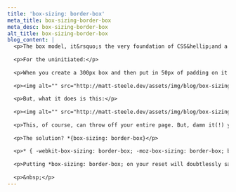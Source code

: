 ```yaml
---
title: 'box-sizing: border-box'
meta_title: box-sizing-border-box
meta_desc: box-sizing-border-box
alt_title: box-sizing-border-box
blog_content: |
  <p>The box model, it&rsquo;s the very foundation of CSS&hellip;and a bit weird when it comes to how it treats width. It&rsquo;s not very confusing, except if you start to wonder why it was made to act the way it does.</p>
  
  <p>For the uninitiated:</p>
  
  <p>When you create a 300px box and then put in 50px of padding on it and a 1px border, you would think it would do this:</p>
  
  <p><img alt="" src="http://matt-steele.dev/assets/img/blog/box-sizing-1.png" style="height:434px; width:605px" /></p>
  
  <p>But, what it does is this:</p>
  
  <p><img alt="" src="http://matt-steele.dev/assets/img/blog/box-sizing-2.png" style="height:502px; width:622px" /></p>
  
  <p>This, of course, can throw off your entire page. But, damn it(!) you say,&nbsp; if I want a 300px box, then I mean I want a 300px box, right? RIGHT! It makes sense that the padding and the border width should go inside of this set width, not on the outside. Luckily, you&#39;re not the only one thinking this. Paul Irish just posted about this and agrees with you. Chris Coyier has a nice write-up about the subject as well.</p>
  
  <p>The solution? *{box-sizing: border-box}</p>
  
  <p>* { -webkit-box-sizing: border-box; -moz-box-sizing: border-box; box-sizing: border-box; }</p>
  
  <p>Putting *box-sizing: border-box; on your reset will doubtlessly save you hours of frustration when you&rsquo;re still trying to wrap your head around CSS layout basics.</p>
  
  <p>&nbsp;</p>
---
```


